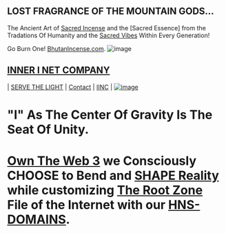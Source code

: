 ## LOST FRAGRANCE OF THE MOUNTAIN GODS...

The Ancient Art of [Sacred Incense](http://home.sacredincense/) and the [Sacred Essence] from the Tradations Of Humanity and the [Sacred Vibes](http://home.sacredvibes/) Within Every Generation!

Go Burn One! [BhutanIncense.com](https://www.bhutanincense.com/lost-fragrance-of-the-mountain-gods-incense-sticks/). 
![image](https://user-images.githubusercontent.com/37987346/96677782-4b783000-133e-11eb-842e-d34871c3ea9e.png)


## [INNER I NET COMPANY](http://shapereality.innerinetcompany.hns.to/)
| [SERVE THE LIGHT](http://workinthedark.servethelight.hns.to/) | [Contact](mailto:innerinetcompany@gmail.com) | [IINC](http://dlink.innerinetcompany.hns.to/) |
 [![image](https://user-images.githubusercontent.com/37987346/103435699-6be72500-4be0-11eb-8264-7dcb24c14987.png)](http://shapereality.innerinetcompany.hns.to/)


# "I" As The Center Of Gravity Is The Seat Of Unity. 
 # [Own The Web 3](http://official.owntheweb3.hns.to/) we Consciously CHOOSE to Bend and [SHAPE Reality](http://innerinetcompany.shapereality.hns.to/) while customizing [The Root Zone](http://therootzone.hns.to/) File of the Internet with our [HNS-DOMAINS](http://home.hns-domains.hns.to/).
